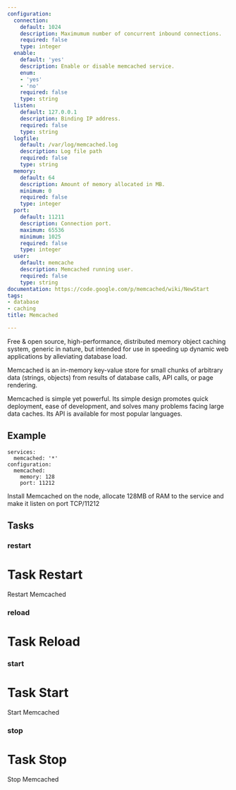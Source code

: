 ```yaml
---
configuration:
  connection:
    default: 1024
    description: Maximumum number of concurrent inbound connections.
    required: false
    type: integer
  enable:
    default: 'yes'
    description: Enable or disable memcached service.
    enum:
    - 'yes'
    - 'no'
    required: false
    type: string
  listen:
    default: 127.0.0.1
    description: Binding IP address.
    required: false
    type: string
  logfile:
    default: /var/log/memcached.log
    description: Log file path
    required: false
    type: string
  memory:
    default: 64
    description: Amount of memory allocated in MB.
    minimum: 0
    required: false
    type: integer
  port:
    default: 11211
    description: Connection port.
    maximum: 65536
    minimum: 1025
    required: false
    type: integer
  user:
    default: memcache
    description: Memcached running user.
    required: false
    type: string
documentation: https://code.google.com/p/memcached/wiki/NewStart
tags:
- database
- caching
title: Memcached

---
```

Free & open source, high-performance, distributed memory object caching system, generic in nature, but intended for use in speeding up dynamic web applications by alleviating database load.

Memcached is an in-memory key-value store for small chunks of arbitrary data (strings, objects) from results of database calls, API calls, or page rendering.

Memcached is simple yet powerful. Its simple design promotes quick deployment, ease of development, and solves many problems facing large data caches. Its API is available for most popular languages.

## Example

    services:
      memcached: '*'
    configuration:
      memcached:
        memory: 128
        port: 11212

Install Memcached on the node, allocate 128MB of RAM to the service and make it listen on port TCP/11212
## Tasks
### restart
# Task Restart

Restart Memcached

### reload
# Task Reload

### start
# Task Start

Start Memcached

### stop
# Task Stop

Stop Memcached
